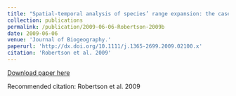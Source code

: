 ```yaml
---
title: "Spatial-temporal analysis of species’ range expansion: the case of the mountain pine beetle, Dendroctonus ponderosae."
collection: publications
permalink: /publication/2009-06-06-Robertson-2009b
date: 2009-06-06
venue: 'Journal of Biogeography.'
paperurl: 'http://dx.doi.org/10.1111/j.1365-2699.2009.02100.x'
citation: 'Robertson et al. 2009'
---
```


<a href='http://dx.doi.org/10.1111/j.1365-2699.2009.02100.x'>Download paper here</a>

Recommended citation: Robertson et al. 2009